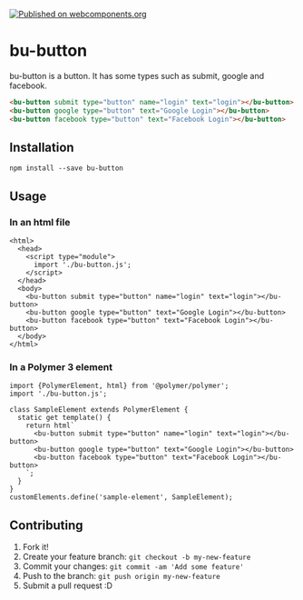 [![Published on webcomponents.org](https://img.shields.io/badge/webcomponents.org-published-blue.svg)](https://www.webcomponents.org/element/owner/my-element)

# bu-button

bu-button is a button. It has some types such as submit, google and facebook.

<!--
```
<custom-element-demo>
  <template>
    <script type="module">
      import './bu-button.js';
    </script>
    <next-code-block></next-code-block>
  </template>
</custom-element-demo>
```
-->
```html
<bu-button submit type="button" name="login" text="login"></bu-button>
<bu-button google type="button" text="Google Login"></bu-button>
<bu-button facebook type="button" text="Facebook Login"></bu-button>
```

## Installation

```
npm install --save bu-button
```

## Usage

### In an html file

```
<html>
  <head>
    <script type="module">
      import './bu-button.js';
    </script>
  </head>
  <body>
    <bu-button submit type="button" name="login" text="login"></bu-button>
    <bu-button google type="button" text="Google Login"></bu-button>
    <bu-button facebook type="button" text="Facebook Login"></bu-button>
  </body>
</html>
```

### In a Polymer 3 element

```
import {PolymerElement, html} from '@polymer/polymer';
import './bu-button.js';

class SampleElement extends PolymerElement {
  static get template() {
    return html`
      <bu-button submit type="button" name="login" text="login"></bu-button>
      <bu-button google type="button" text="Google Login"></bu-button>
      <bu-button facebook type="button" text="Facebook Login"></bu-button>
    `;
  }
}
customElements.define('sample-element', SampleElement);
```

## Contributing

1. Fork it!
2. Create your feature branch: `git checkout -b my-new-feature`
3. Commit your changes: `git commit -am 'Add some feature'`
4. Push to the branch: `git push origin my-new-feature`
5. Submit a pull request :D
